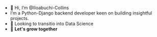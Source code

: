 - 👋 Hi, I’m @Iloabuchi-Collins
- I’m a Python-Django backend developer keen on building insightful projects. 
- 👀 Looking to transitio into Data Science
- 🌱 <b>Let's grow together<b>
<!---
- 👀 I’m interested in ...
- 🌱 I’m currently learning ...
- 💞️ I’m looking to collaborate on ...
- 📫 How to reach me on twitter C_C_Iloabuchi [https://twitter.com/C_C_Iloabuchi] 
--->
<!---
Iloabuchi-Collins/Iloabuchi-Collins is a ✨ special ✨ repository because its `README.md` (this file) appears on your GitHub profile.
You can click the Preview link to take a look at your changes.
--->
